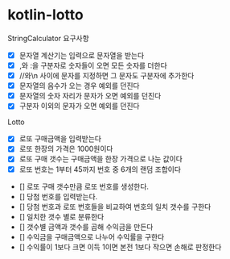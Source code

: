 # kotlin-lotto

StringCalculator
요구사항
- [x] 문자열 계산기는 입력으로 문자열을 받는다
- [x] ,와 :을 구분자로 숫자들이 오면 모든 숫자를 더한다
- [x] //와\n 사이에 문자를 지정하면 그 문자도 구분자에 추가한다
- [x] 문자열의 음수가 오는 경우 예외를 던진다
- [x] 문자열의 숫자 자리가 문자가 오면 예외를 던진다
- [x] 구분자 이외의 문자가 오면 예외를 던진다

Lotto
- [x] 로또 구매금액을 입력받는다
- [x] 로또 한장의 가격은 1000원이다
- [x] 로또 구매 갯수는 구매금액을 한장 가격으로 나눈 값이다
- [x] 로또 번호는 1부터 45까지 번호 중 6개의 랜덤 조합이다
- [] 로또 구매 갯수만큼 로또 번호를 생성한다.
- [] 당첨 번호를 입력받는다.
- [] 당첨 번호과 로또 번호들을 비교하여 번호의 일치 갯수를 구한다
- [] 일치한 갯수 별로 분류한다
- [] 갯수별 금액과 갯수를 곱해 수익금을 만든다
- [] 수익금을 구매금액으로 나누어 수익률을 구한다
- [] 수익률이 1보다 크면 이득 1이면 본전 1보다 작으면 손해로 판정한다